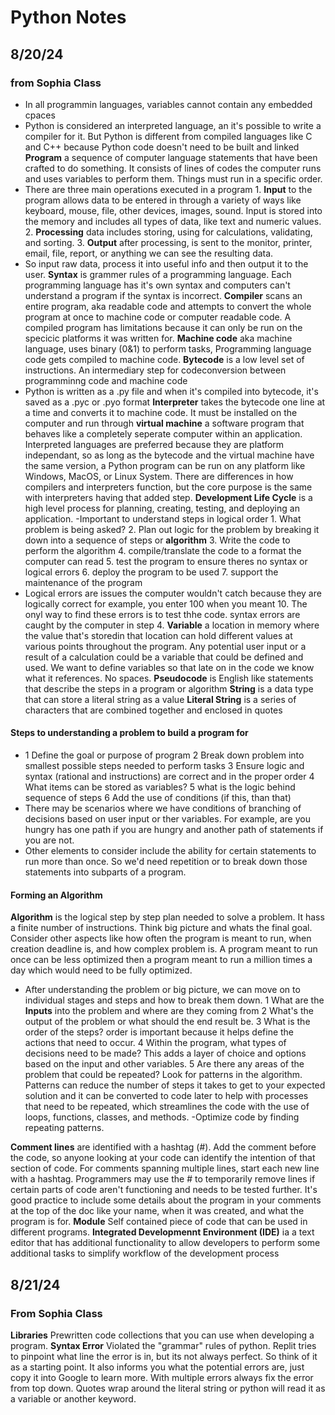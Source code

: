 # Python Notes

## 8/20/24 

### from Sophia Class
- In all programmin languages, variables cannot contain any embedded cpaces
- Python is considered an interpreted language, an it's possible to write a compiler for it. But Python is different from compiled languages like C and C++ because Python code doesn't need to be built and linked
**Program** a sequence of computer language statements that have been crafted to do something. It consists of lines of codes the computer runs and uses variables to perform them. Things must run in a specific order.
- There are three main operations executed in a program 1. **Input** to the program allows data to be entered in through a variety of ways like keyboard, mouse, file, other devices, images, sound. Input is stored into the memory and includes all types of data, like text and numeric values. 2. **Processing** data includes storing, using for calculations, validating, and sorting. 3. **Output** after processing, is sent to the monitor, printer, email, file, report, or anything we can see the resulting data.
- So input raw data, process it into useful info and then output it to the user.
**Syntax** is grammer rules of a programming language. Each programming language has it's own syntax and computers can't understand a program if the syntax is incorrect.
**Compiler** scans an entire program, aka readable code and attempts to convert the whole program at once to machine code or computer readable code. A compiled program has limitations because it can only be run on the specicic platforms it was written for.
**Machine code** aka machine language, uses binary (0&1) to perform tasks, Programming language code gets compiled to machine code.
**Bytecode** is a low level set of instructions. An intermediary step for codeconversion between programminng code and machine code
- Python is written as a .py file and when it's compiled into bytecode, it's saved as a .pyc or .pyo format
**Interpreter** takes the bytecode one line at a time and converts it to machine code. It must be installed on the computer and run through **virtual machine** a software program that behaves like a completely seperate computer within an application. Interpreted languages are preferred because they are platform independant, so as long as the bytecode and the virtual machine have the same version, a Python program can be run on any platform like Windows, MacOS, or Linux System. There are differences in how compilers and interpreters function, but the core purpose is the same with interpreters having that added step.
**Development Life Cycle** is a high level process for planning, creating, testing, and deploying an application.
-Important to understand steps in logical order 1. What problem is being asked? 2. Plan out logic for the problem by breaking it down into a sequence of steps or **algorithm** 3. Write the code to perform the algorithm 4. compile/translate the code to a format the computer can read 5. test the program to ensure theres no syntax or logical errors 6. deploy the program to be used 7. support the maintenance of the program
- Logical errors are issues the computer wouldn't catch because they are logically correct for example, you enter 100 when you meant 10. The onyl way to find these errors is to test thhe code.
syntax errors are caught by the computer in step 4.
**Variable** a location in memory where the value that's storedin that location can hold different values at various points throughout the program. Any potential user input or a result of a calculation could be a variable that could be defined and used. We want to define variables so that late on in the code we know what it references. No spaces.
**Pseudocode** is English like statements that describe the steps in a program or algorithm
**String** is a data type that can store a literal string as a value
**Literal String** is a series of characters that are combined together and enclosed in quotes

#### Steps to understanding a problem to build a program for
- 1 Define the goal or purpose of program 2 Break down problem into smallest possible steps needed to perform tasks 3 Ensure logic and syntax (rational and instructions) are correct and in the proper order 4 What items can be stored as variables? 5 what is the logic behind sequence of steps 6 Add the use of conditions (if this, than that)
- There may be scenarios where we have conditions of branching of decisions based on user input or ther variables. For example, are you hungry has one path if you are hungry and another path of statements if you are not. 
- Other elements to consider include the ability for certain statements to run more than once. So we'd need repetition or to break down those statements into subparts of a program.

#### Forming an Algorithm
**Algorithm** is the logical step by step plan needed to solve a problem. It hass a finite number of instructions. Think big picture and whats the final goal. Consider other aspects like how often the program is meant to run, when creation deadline is, and how complex problem is. A program meant to run once can be less optimized then a program meant to run a million times a day which would need to be fully optimized.

- After understanding the problem or big picture, we can move on to individual stages and steps and how to break them down. 1 What are the **Inputs** into the problem and where are they coming from 2 What's the output of the problem or what should the end result be. 3 What is the order of the steps? order is important because it helps define the actions that need to occur. 4 Within the program, what types of decisions need to be made? This adds a layer of choice and options based on the input and other variables. 5 Are there any areas of the problem that could be repeated? Look for patterns in the algorithm. Patterns can reduce the number of steps it takes to get to your expected solution and it can be converted to code later to help with processes that need to be repeated, which streamlines the code with the use of loops, functions, classes, and methods.
-Optimize code by finding repeating patterns.

**Comment lines** are identified with a hashtag (#). Add the comment before the code, so anyone looking at your code can identify the intention of that section of code. For comments spanning multiple lines, start each new line with a hashtag. Programmers may use the # to temporarily remove lines if certain parts of code aren't functioning and needs to be tested further. It's good practice to include some details about the program in your comments at the top of the doc like your name, when it was created, and what the program is for.
**Module** Self contained piece of code that can be used in different programs.
**Integrated Developmennt Environment (IDE)** ia a text editor that has additional functionality to allow developers to perform some additional tasks to simplify workflow of the development process

## 8/21/24
### From Sophia Class
**Libraries** Prewritten code collections that you can use when developing a program.
**Syntax Error** Violated the "grammar" rules of python. Replit tries to pinpoint what line the error is in, but its not always perfect. So think of it as a starting point. It also informs you what the potential errors are, just copy it into Google to learn more. With multiple errors always fix the error from top down. Quotes wrap around the literal string or python will read it as a variable or another keyword. 